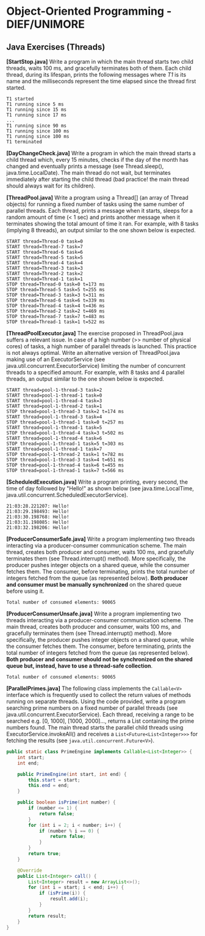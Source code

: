 # Object-Oriented Programming - DIEF/UNIMORE

## Java Exercises (Threads)

**[StartStop.java]** Write a program in which the main thread starts two child threads, waits 100 ms, and gracefully terminates both of them. Each child thread, during its lifespan, prints the following messages where *T1* is its name and the milliseconds represent the time elapsed since the thread first started.

```text
T1 started
T1 running since 5 ms
T1 running since 15 ms
T1 running since 17 ms
...
T1 running since 90 ms
T1 running since 100 ms
T1 running since 100 ms
T1 terminated
```

**[DayChangeCheck.java]** Write a program in which the main thread starts a child thread which, every 15 minutes, checks if the day of the month has changed and eventually prints a message (see Thread.sleep(), java.time.LocalDate). The main thread do not wait, but terminates immediately after starting the child thread (bad practice! the main thread should always wait for its children).

**[ThreadPool.java]** Write a program using a Thread[] (an array of Thread objects) for running a fixed number of tasks using the same number of parallel threads. Each thread, prints a message when it starts, sleeps for a random amount of time (< 1 sec) and prints another message when it terminates showing the total amount of time it ran. For example, with 8 tasks (implying 8 threads), an output similar to the one shown below is expected.

```text
START thread=Thread-0 task=0
START thread=Thread-7 task=7
START thread=Thread-6 task=6
START thread=Thread-5 task=5
START thread=Thread-4 task=4
START thread=Thread-3 task=3
START thread=Thread-2 task=2
START thread=Thread-1 task=1
STOP thread=Thread-0 task=0 t=173 ms
STOP thread=Thread-5 task=5 t=255 ms
STOP thread=Thread-3 task=3 t=311 ms
STOP thread=Thread-6 task=6 t=339 ms
STOP thread=Thread-4 task=4 t=436 ms
STOP thread=Thread-2 task=2 t=469 ms
STOP thread=Thread-7 task=7 t=483 ms
STOP thread=Thread-1 task=1 t=522 ms
```

**[ThreadPoolExecutor.java]** The exercise proposed in ThreadPool.java suffers a relevant issue. In case of a high number (>> number of physical cores) of tasks, a high number of parallel threads is launched. This practice is not always optimal. Write an alternative version of ThreadPool.java making use of an ExecutorService (see java.util.concurrent.ExecutorService) limiting the number of concurrent threads to a specified amount. For example, with 8 tasks and 4 parallel threads, an output similar to the one shown below is expected.

```text
START thread=pool-1-thread-3 task=2
START thread=pool-1-thread-1 task=0
START thread=pool-1-thread-4 task=3
START thread=pool-1-thread-2 task=1
STOP thread=pool-1-thread-3 task=2 t=174 ms
START thread=pool-1-thread-3 task=4
STOP thread=pool-1-thread-1 task=0 t=257 ms
START thread=pool-1-thread-1 task=5
STOP thread=pool-1-thread-4 task=3 t=502 ms
START thread=pool-1-thread-4 task=6
STOP thread=pool-1-thread-1 task=5 t=303 ms
START thread=pool-1-thread-1 task=7
STOP thread=pool-1-thread-2 task=1 t=782 ms
STOP thread=pool-1-thread-3 task=4 t=651 ms
STOP thread=pool-1-thread-4 task=6 t=455 ms
STOP thread=pool-1-thread-1 task=7 t=566 ms
```

**[ScheduledExecution.java]** Write a program printing, every second, the time of day followed by "Hello!" as shown below (see java.time.LocalTime, java.util.concurrent.ScheduledExecutorService).

```text
21:03:28.221207: Hello!
21:03:29.198493: Hello!
21:03:30.198768: Hello!
21:03:31.198085: Hello!
21:03:32.198206: Hello!
```

**[ProducerConsumerSafe.java]** Write a program implementing two threads interacting via a producer-consumer communication scheme. The main thread, creates both producer and consumer, waits 100 ms, and gracefully terminates them (see Thread.interrupt() method). More specifically, the producer pushes integer objects on a shared queue, while the consumer fetches them. The consumer, before terminating, prints the total number of integers fetched from the queue (as represented below). **Both producer and consumer must be manually synchronized** on the shared queue before using it.

```text
Total number of consumed elements: 90065
```

**[ProducerConsumerUnsafe.java]** Write a program implementing two threads interacting via a producer-consumer communication scheme. The main thread, creates both producer and consumer, waits 100 ms, and gracefully terminates them (see Thread.interrupt() method). More specifically, the producer pushes integer objects on a shared queue, while the consumer fetches them. The consumer, before terminating, prints the total number of integers fetched from the queue (as represented below). **Both producer and consumer should not be synchronized on the shared queue but, instead, have to use a thread-safe collection**.

```text
Total number of consumed elements: 90065
```

**[ParallelPrimes.java]** The following class implements the `Callable<V>` interface which is frequently used to collect the return values of methods running on separate threads. Using the code provided, write a program searching prime numbers on a fixed number of parallel threads (see java.util.concurrent.ExecutorService). Each thread, receiving a range to be searched e.g. [0, 1000], [1000, 2000]..., returns a List<Integer> containing the prime numbers found. The main thread starts the parallel child threads using ExecutorService.invokeAll() and receives a `List<Future<List<Integer>>>` for fetching the results (see `java.util.concurrent.Future<V>`). 

```java
public static class PrimeEngine implements Callable<List<Integer>> {
    int start;
    int end;

    public PrimeEngine(int start, int end) {
        this.start = start;
        this.end = end;
    }

    public boolean isPrime(int number) {
        if (number <= 1) {
            return false;
        }
        for (int i = 2; i < number; i++) {
            if (number % i == 0) {
                return false;
            }
        }
        return true;
    }

    @Override
    public List<Integer> call() {
        List<Integer> result = new ArrayList<>();
        for (int i = start; i < end; i++) {
            if (isPrime(i)) {
                result.add(i);
            }
        }
        return result;
    }
}
```
